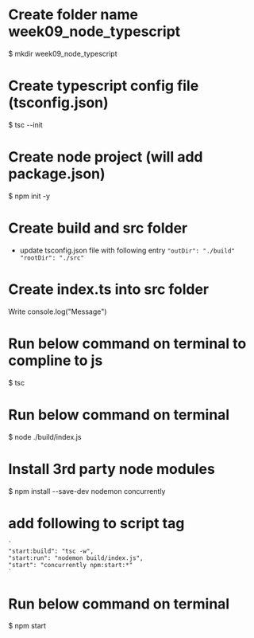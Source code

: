 # Create folder name week09_node_typescript
$ mkdir week09_node_typescript

# Create typescript config file (tsconfig.json)
$ tsc --init

# Create node project (will add package.json)
$ npm init -y

# Create build and src folder
- update tsconfig.json file with following entry
   `
   "outDir": "./build"
    "rootDir": "./src"
    `

# Create index.ts into src folder
Write console.log("Message")

# Run below command on terminal to compline to js
$ tsc

# Run below command on terminal
$ node ./build/index.js

# Install 3rd party node modules
$ npm install --save-dev nodemon concurrently

# add following to script tag
    `
    "start:build": "tsc -w",
    "start:run": "nodemon build/index.js",
    "start": "concurrently npm:start:*"
    `
# Run below command on terminal
$ npm start
